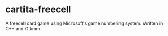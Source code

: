 # cartita-freecell
A freecell card game using Microsoft's game numbering system. Written in C++ and Gtkmm
